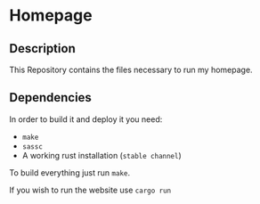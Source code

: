 # Homepage
## Description
This Repository contains the files necessary to run my homepage.
## Dependencies
In order to build it and deploy it you need:
- `make`
- `sassc`
- A working rust installation (`stable channel`)

To build everything just run `make`.

If you wish to run the website use `cargo run`
